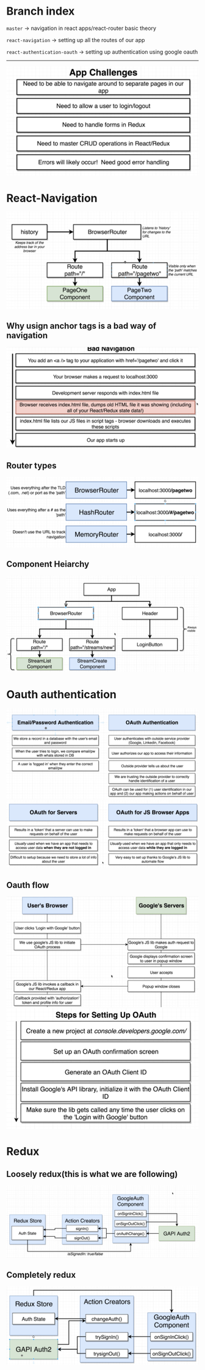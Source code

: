 # Branch index

`master` -> navigation in react apps/react-router basic theory

`react-navigation` -> setting up all the routes of our app

`react-authentication-oauth` -> setting up authentication using google oauth

<hr>

<img src='./README.assets/Screenshot 2020-10-01 150518.png'>

# React-Navigation

<img src='./README.assets/Screenshot 2020-10-01 155303.png'>

## Why usign anchor tags is a bad way of navigation

<img src='./README.assets/Screenshot 2020-10-01 173628.png'>

## Router types

<img src='./README.assets/router types.png'>

## Component Heiarchy

<img src='./README.assets/header.png'>

# Oauth authentication

<img src='./README.assets/oauthdiff.png'>
<img src='./README.assets/Screenshot 2020-10-02 200704.png'>

## Oauth flow

<img src='./README.assets/oauthflow1.png'>

<img src='./README.assets/oauthsteps.png'>

# Redux

## Loosely redux(this is what we are following)

<img src='./README.assets/redux archeitecture.png'>

## Completely redux

<img src='./README.assets/completereduxarch.png'>
